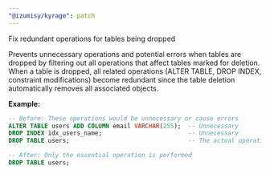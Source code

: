 ```yaml
---
"@izumisy/kyrage": patch
---
```


Fix redundant operations for tables being dropped

Prevents unnecessary operations and potential errors when tables are dropped by filtering out all operations that affect tables marked for deletion. When a table is dropped, all related operations (ALTER TABLE, DROP INDEX, constraint modifications) become redundant since the table deletion automatically removes all associated objects.

**Example:**
```sql
-- Before: These operations would be unnecessary or cause errors
ALTER TABLE users ADD COLUMN email VARCHAR(255);  -- Unnecessary
DROP INDEX idx_users_name;                        -- Unnecessary
DROP TABLE users;                                 -- The actual operation needed

-- After: Only the essential operation is performed
DROP TABLE users;
```
